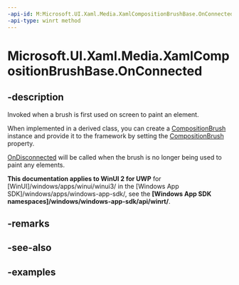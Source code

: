 ```yaml
---
-api-id: M:Microsoft.UI.Xaml.Media.XamlCompositionBrushBase.OnConnected
-api-type: winrt method
---
```


<!-- Method syntax.
virtual protected void XamlCompositionBrushBase.OnConnected()
-->

# Microsoft.UI.Xaml.Media.XamlCompositionBrushBase.OnConnected

## -description

Invoked when a brush is first used on screen to paint an element. 

When implemented in a derived class, you can create a [CompositionBrush](./../windows.ui.composition/compositionbrush.md) instance and provide it to the framework by setting the [CompositionBrush](xamlcompositionbrushbase_compositionbrush.md) property.

[OnDisconnected](xamlcompositionbrushbase_ondisconnected_510183142.md) will be called when the brush is no longer being used to paint any elements.

**This documentation applies to WinUI 2 for UWP** for [WinUI]/windows/apps/winui/winui3/ in the [Windows App SDK]/windows/apps/windows-app-sdk/, see the **[Windows App SDK namespaces]/windows/windows-app-sdk/api/winrt/**.

## -remarks

## -see-also

## -examples

